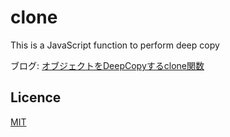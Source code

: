 clone
=====

This is a JavaScript function to perform deep copy

ブログ: [オブジェクトをDeepCopyするclone関数](http://webkatu.com/clone-function-to-deepcopy-object/ "オブジェクトをDeepCopyするclone関数")

## Licence

[MIT](https://github.com/webkatu/clone.js/blob/master/LICENSE)
